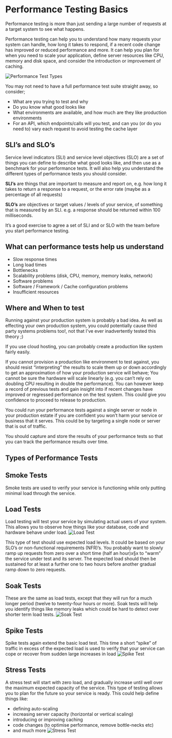 # Performance Testing Basics
Performance testing is more than just sending a large number of requests at a target system to see what happens. 

Performance testing can help you to understand how many requests your system can handle, how long it takes to respond, 
if a recent code change has improved or reduced performance and more. It can help you plan for when you need to scale 
your application, define server resources like CPU, memory and disk space, and consider the introduction or improvement 
of caching.

![Performance Test Types](./performance_test_types.png)

You may not need to have a full performance test suite straight away, so consider;
- What are you trying to test and why
- Do you know what good looks like
- What environments are available, and how much are they like production environments
- For an API, which endpoints/calls will you test, and can you (or do you need to) vary each request to avoid testing the cache layer

## SLI’s and SLO’s
Service level indicators (SLI) and service level objectives (SLO) are a set of things you can define to describe what 
good looks like, and then use as a benchmark for your performance tests. It will also help you understand the different 
types of performance tests you should consider.

**SLI’s** are things that are important to measure and report on, e.g. how long it takes to return a response to a 
request, or the error rate (maybe as a percentage of all requests)

**SLO’s** are objectives or target values / levels of your service, of something that is measured by an SLI. e.g. a 
response should be returned within 100 milliseconds.

It’s a good exercise to agree a set of SLI and or SLO with the team before you start performance testing.

## What can performance tests help us understand
-   Slow response times
-   Long load times
-   Bottlenecks
-   Scalability problems (disk, CPU, memory, memory leaks, network)
-   Software problems
-   Software / Framework / Cache configuration problems
-   Insufficient resources

## Where and When to test
Running against your production system is probably a bad idea. As well as effecting your own production system, you 
could potentially cause third party systems problems too!, not that I've ever inadvertently tested this theory ;) 

If you use cloud hosting, you can probably create a production like system fairly easily. 

If you cannot provision a production like environment to test against, you should resist “interpreting” the results to 
scale them up or down accordingly to get an approximation of how your production service will behave; You cannot be 
sure the hardware will scale linearly (e.g. you can’t rely on doubling CPU resulting in double the performance). You can
 however keep a record of previous tests and gain insight into if recent changes have improved or regressed performance 
on the test system. This could give you confidence to proceed to release to production.

You could run your performance tests against a single server or node in your production estate if you are confident you 
won’t harm your service or business that it serves. This could be by targeting a single node or server that is out of 
traffic.

You should capture and store the results of your performance tests so that you can track the performance results over time.

## Types of Performance Tests

## Smoke Tests
Smoke tests are used to verify your service is functioning while only putting minimal load through the service.

## Load Tests
Load testing will test your service by simulating actual users of your system. This allows you to observe how things 
like your database, code and hardware behave under load.
![Load Test](./load_test.png)

This type of test should use expected load levels. It could be based on your SLO’s or non-functional requirements (NFR)’s. 
You probably want to slowly ramp up requests from zero over a short time (half an hour)x§x  to “warm” the service under 
test and its server. The expected load should then be sustained for at least a further one to two hours before another 
gradual ramp down to zero requests.

## Soak Tests
These are the same as load tests, except that they will run for a much longer period (twelve to twenty-four hours or 
more). Soak tests will help you identify things like memory leaks which could be hard to detect over shorter term load tests.
![Soak Test](./soak_test.png)

## Spike Tests
Spike tests again extend the basic load test. This time a short “spike” of traffic in excess of the expected load is 
used to verify that your service can cope or recover from sudden large increases in load
![Spike Test](./spike_test.png)

## Stress Tests
A stress test will start with zero load, and gradually increase until well over the maximum expected capacity of the 
service. This type of testing allows you to plan for the future so your service is ready. This could help define things 
like:
- defining auto-scaling
- increasing server capacity (horizontal or vertical scaling)
- introducing or improving caching
- code changes (to optimise performance, remove bottle-necks etc)
- and much more
![Stress Test](./stress_test.png)
